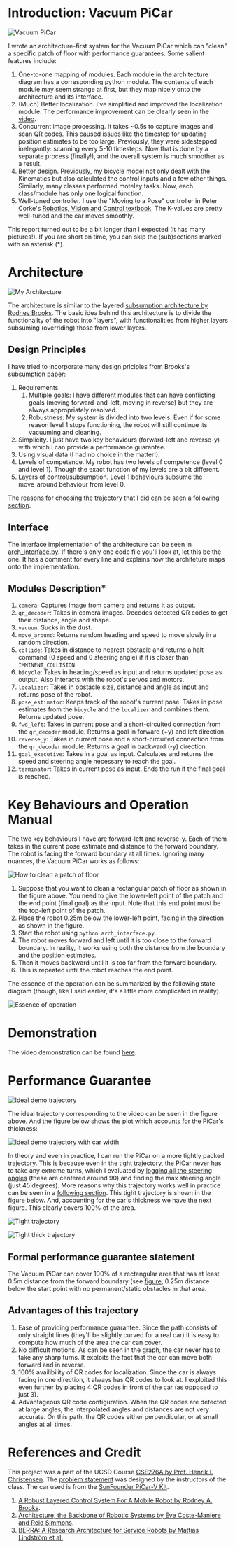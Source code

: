 # Introduction: Vacuum PiCar

![Vacuum PiCar](plots/picar_fast.gif)

I wrote an architecture-first system for the Vacuum PiCar which can "clean" a specific patch of floor with performance guarantees. Some salient features include:

1. One-to-one mapping of modules. Each module in the architecture diagram has a corresponding python module. The contents of each module may seem strange at first, but they map nicely onto the architecture and its interface.
2. (Much) Better localization. I've simplified and improved the localization module. The performance improvement can be clearly seen in the [video](https://youtu.be/i0YlQgAh9Bc).
3. Concurrent image processing. It takes ~0.5s to capture images and scan QR codes. This caused issues like the timestep for updating position estimates to be too large. Previously, they were sidestepped inelegantly: scanning every 5-10 timesteps. Now that is done by a separate process (finally!), and the overall system is much smoother as a result.
4. Better design. Previously, my bicycle model not only dealt with the Kinematics but also calculated the control inputs and a few other things. Similarly, many classes performed moteley tasks. Now, each class/module has only one logical function.
5. Well-tuned controller. I use the "Moving to a Pose" controller in Peter Corke's [Robotics, Vision and Control textbook](http://petercorke.com/wordpress/books/book). The K-values are pretty well-tuned and the car moves smoothly.

This report turned out to be a bit longer than I expected (it has many pictures!). If you are short on time, you can skip the (sub)sections marked with an asterisk (*).

# Architecture

![My Architecture](plots/robot_architecture.png)

The architecture is similar to the layered [subsumption architecture by Rodney Brooks](http://mrsl.rice.edu/sites/mrsl.rice.edu/files/BehaviorSystem.pdf). The basic idea behind this architecture is to divide the functionality of the robot into "layers", with functionalities from higher layers subsuming (overriding) those from lower layers.


## Design Principles

I have tried to incorporate many design priciples from Brooks's subsumption paper:

1. Requirements.
    1. Multiple goals: I have different modules that can have conflicting goals (moving forward-and-left, moving in reverse) but they are always appropriately resolved.
    2. Robustness: My system is divided into two levels. Even if for some reason level 1 stops functioning, the robot will still continue its vacuuming and cleaning.
2. Simplicity. I just have two key behaviours (forward-left and reverse-y) with which I can provide a performance guarantee.
3. Using visual data (I had no choice in the matter!).
4. Levels of competence. My robot has two levels of competence (level 0 and level 1). Though the exact function of my levels are a bit different.
5. Layers of control/subsumption. Level 1 behaviours subsume the move_around behaviour from level 0.

The reasons for choosing the trajectory that I did can be seen a [following section](https://github.com/aayn/vacuum-picar#advantages-of-this-trajectory).

## Interface

The interface implementation of the architecture can be seen in [arch_interface.py](arch_interface.py). If there's only one code file you'll look at, let this be the one. It has a comment for every line and explains how the architeture maps onto the implementation.

## Modules Description*

1. `camera`: Captures image from camera and returns it as output.
2. `qr_decoder`: Takes in camera images. Decodes detected QR codes to get their distance, angle and shape.
3. `vacuum`: Sucks in the dust.
4. `move_around`: Returns random heading and speed to move slowly in a random direction.
5. `collide`: Takes in distance to nearest obstacle and returns a halt command (0 speed and 0 steering angle) if it is closer than `IMMINENT_COLLISION`.
6. `bicycle`: Takes in heading/speed as input and returns updated pose as output. Also interacts with the robot's servos and motors.
7. `localizer`: Takes in obstacle size, distance and angle as input and returns pose of the robot.
8. `pose_estimator`: Keeps track of the robot's current pose. Takes in pose estimates from the `bicycle` and the `localizer` and combines them. Returns updated pose.
9. `fwd_left`: Takes in current pose and a short-circuited connection from the `qr_decoder` module. Returns a goal in forward (+y) and left direction.
10. `reverse_y`: Takes in current pose and a short-circuited connection from the `qr_decoder` module. Returns a goal in backward (-y) direction.
11. `goal_executive`: Takes in a goal as input. Calculates and returns the speed and steering angle necessary to reach the goal.
12. `terminator`: Takes in current pose as input. Ends the run if the final goal is reached.


# Key Behaviours and Operation Manual

The two key behaviours I have are forward-left and reverse-y. Each of them takes in the current pose estimate and distance to the forward boundary. The robot is facing the forward boundary at all times. Ignoring many nuances, the Vacuum PiCar works as follows:

![How to clean a patch of floor](plots/robot_op.png)

1. Suppose that you want to clean a rectangular patch of floor as shown in the figure above. You need to give the lower-left point of the patch and the end point (final goal) as the input. Note that this end point must be the top-left point of the patch.
2. Place the robot 0.25m below the lower-left point, facing in the direction as shown in the figure.
3. Start the robot using `python arch_interface.py`.
4. The robot moves forward and left until it is too close to the forward boundary. In reality, it works using both the distance from the boundary and the position estimates.
5. Then it moves backward until it is too far from the forward boundary.
6. This is repeated until the robot reaches the end point.

The essence of the operation can be summarized by the following state diagram (though, like I said earlier, it's a little more complicated in reality).

![Essence of operation](plots/robot_state_machine.png)

# Demonstration

The video demonstration can be found [here](https://youtu.be/i0YlQgAh9Bc).

# Performance Guarantee

![Ideal demo trajectory](plots/ideal_trajectory.png)

The ideal trajectory corresponding to the video can be seen in the figure above. And the figure below shows the plot which accounts for the PiCar's thickness:

![Ideal demo trajectory with car width](plots/ideal_thick_trajectory.png)


In theory and even in practice, I can run the PiCar on a more tightly packed trajectory. This is because even in the tight trajectory, the PiCar never has to take any extreme turns, which I evaluated by [logging all the steering angles](turnangles.txt) (these are centered around 90) and finding the max steering angle (just 45 degrees). More reasons why this trajectory works well in practice can be seen in a [following section](https://github.com/aayn/vacuum-picar#advantages-of-this-trajectory). This tight trajectory is shown in the figure below. And, accounting for the car's thickness we have the next figure. This clearly covers 100% of the area.

![Tight trajectory](plots/fine_trajectory.png)

![Tight thick trajectory](plots/fine_thick_trajectory.png)


## Formal performance guarantee statement

The Vacuum PiCar can cover 100% of a rectangular area that has at least 0.5m distance from the forward boundary (see [figure](https://github.com/aayn/vacuum-picar#key-behaviours-and-operation-manual]), 0.25m distance below the start point with no permanent/static obstacles in that area.


## Advantages of this trajectory

1. Ease of providing performance guarantee. Since the path consists of only straight lines (they'll be slightly curved for a real car) it is easy to compute how much of the area the car can cover.
2. No difficult motions. As can be seen in the graph, the car never has to take any sharp turns. It exploits the fact that the car can move both forward and in reverse.
3. 100% availibility of QR codes for localization. Since the car is always facing in one direction, it always has QR codes to look at. I exploited this even further by placing 4 QR codes in front of the car (as opposed to just 3).
4. Advantageous QR code configuration. When the QR codes are detected at large angles, the interpolated angles and distances are not very accurate. On this path, the QR codes either perpendicular, or at small angles at all times.

# References and Credit

This project was a part of the UCSD Course [CSE276A by Prof. Henrik I. Christensen](http://www.hichristensen.net/teaching.html). The [problem statement](hw52019.pdf) was designed by the instructors of the class. The car used is from the [SunFounder PiCar-V Kit](https://www.sunfounder.com/smart-video-car-kit-v2-0.html).

1. [A Robust Layered  Control System For A Mobile Robot by Rodney A. Brooks](http://mrsl.rice.edu/sites/mrsl.rice.edu/files/BehaviorSystem.pdf).
2. [Architecture, the Backbone of Robotic Systems by Ève Coste-Manière and Reid Simmons](https://www.cs.cmu.edu/~reids/papers/backbone.pdf).
3. [BERRA: A Research Architecture for Service Robots by Mattias Lindström et al.](http://www.hichristensen.net/hic-papers/icra-00-berra.pdf)
